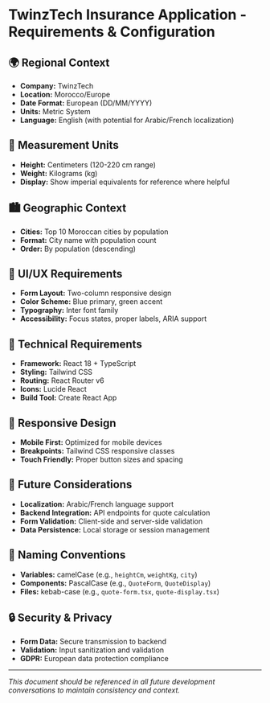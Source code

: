 # TwinzTech Insurance Application - Requirements & Configuration

## 🌍 **Regional Context**
- **Company:** TwinzTech
- **Location:** Morocco/Europe
- **Date Format:** European (DD/MM/YYYY)
- **Units:** Metric System
- **Language:** English (with potential for Arabic/French localization)

## 📏 **Measurement Units**
- **Height:** Centimeters (120-220 cm range)
- **Weight:** Kilograms (kg)
- **Display:** Show imperial equivalents for reference where helpful

## 🏙️ **Geographic Context**
- **Cities:** Top 10 Moroccan cities by population
- **Format:** City name with population count
- **Order:** By population (descending)

## 🎨 **UI/UX Requirements**
- **Form Layout:** Two-column responsive design
- **Color Scheme:** Blue primary, green accent
- **Typography:** Inter font family
- **Accessibility:** Focus states, proper labels, ARIA support

## 🔧 **Technical Requirements**
- **Framework:** React 18 + TypeScript
- **Styling:** Tailwind CSS
- **Routing:** React Router v6
- **Icons:** Lucide React
- **Build Tool:** Create React App

## 📱 **Responsive Design**
- **Mobile First:** Optimized for mobile devices
- **Breakpoints:** Tailwind CSS responsive classes
- **Touch Friendly:** Proper button sizes and spacing

## 🚀 **Future Considerations**
- **Localization:** Arabic/French language support
- **Backend Integration:** API endpoints for quote calculation
- **Form Validation:** Client-side and server-side validation
- **Data Persistence:** Local storage or session management

## 📝 **Naming Conventions**
- **Variables:** camelCase (e.g., `heightCm`, `weightKg`, `city`)
- **Components:** PascalCase (e.g., `QuoteForm`, `QuoteDisplay`)
- **Files:** kebab-case (e.g., `quote-form.tsx`, `quote-display.tsx`)

## 🔒 **Security & Privacy**
- **Form Data:** Secure transmission to backend
- **Validation:** Input sanitization and validation
- **GDPR:** European data protection compliance

---
*This document should be referenced in all future development conversations to maintain consistency and context.*
